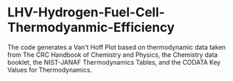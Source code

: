 # LHV-Hydrogen-Fuel-Cell-Thermodyanmic-Efficiency

The code generates a Van't Hoff Plot based on thermodynamic data taken from The CRC Handbook of Chemistry and Physics, the Chemistry data booklet, the NIST-JANAF Thermodynamics Tables, and the CODATA Key Values for Thermodynamics. 
